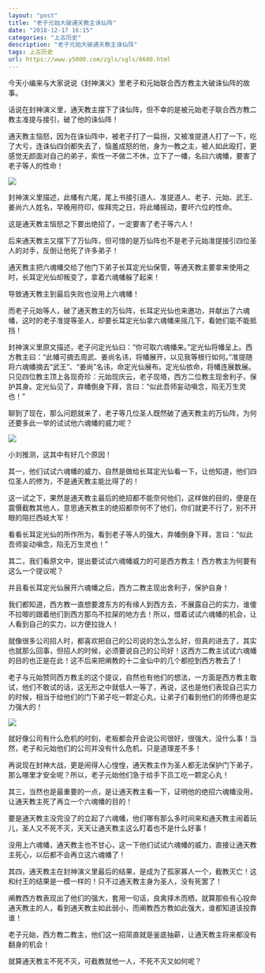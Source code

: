 ```yaml
---
layout: "post"
title: "老子元始大破通天教主诛仙阵"
date: "2018-12-17 16:15"
categories: "上古历史"
description: "老子元始大破通天教主诛仙阵"
tags: 上古历史
url: https://www.y5000.com/zgls/sgls/6600.html
---
```






今天小编来与大家说说《封神演义》里老子和元始联合西方教主大破诛仙阵的故事。

话说在封神演义里，通天教主摆下了诛仙阵，但不幸的是被元始老子联合西方教二教主准提与接引，破了他的诛仙阵！

通天教主恼怒，因为在诛仙阵中，被老子打了一扁拐，又被准提道人打了一下，吃了大亏，连诛仙四剑都失去了，恼羞成怒的他，身为一教之主，被人如此殴打，更感觉无颜面对自己的弟子，索性一不做二不休，立下了一幡，名曰六魂幡，要害了老子等人的性命！

![](https://img.y5000.com/uploads/allimg/161206/141K04M9-0.jpg)

封神演义里描述，此幡有六尾，尾上书接引道人、准提道人、老子、元始、武王、姜尚六人姓名，早晚用符印，俟拜完之日，将此幡摇动，要坏六位的性命。

这是通天教主恼怒之下要出绝招了，一定要害了老子等六人！

后来通天教主又摆下了万仙阵，但可惜的是万仙阵也不是老子元始准提接引四位圣人的对手，反倒让他死了许多弟子！

通天教主把六魂幡交给了他门下弟子长耳定光仙保管，等通天教主要拿来使用之时，长耳定光仙却叛变了，拿着六魂幡躲了起来！

导致通天教主到最后失败也没用上六魂幡！

而老子元始等人，破了通天教主的万仙阵，长耳定光仙也来邀功，并献出了六魂幡，这时的老子准提等圣人，却要长耳定光仙拿六魂幡来摇几下，看她们能不能抵挡！

封神演义里原文描述，老子问定光仙曰：“你可取六魂幡来。”定光仙将幡呈上。西方教主曰：“此幡可摘去周武、姜尚名讳，将幡展开，以见我等根行如何。”准提随将六魂幡摘去“武王”、“姜尚”名讳，命定光仙展布。定光仙依命，将幡连展数展。只见四位教主顶上各现奇珍：元始现庆云，老子现塔，西方二位教主现舍利子，保护其身。定光仙见了，弃幡倒身下拜，言曰：“似此吾师妄动嗔念，陷无万生灵也！”

聊到了现在，那么问题就来了，老子等几位圣人既然破了通天教主的万仙阵，为何还要多此一举的试试他六魂幡的威力呢？

![](https://img.y5000.com/uploads/allimg/161206/141K01452-1.jpg)

小刘推测，这其中有好几个原因！

其一，他们试试六魂幡的威力，自然是做给长耳定光仙看一下，让他知道，他们四位圣人的修为，不是通天教主能比得了的！

这一试之下，果然是通天教主最后的绝招都不能奈何他们，这样做的目的，便是在震慑截教其他人，意思通天教主的绝招都奈何不了他们，你们就更不行了，别不开眼的阻拦西岐大军！

看看长耳定光仙的所作所为，看到老子等人的强大，弃幡倒身下拜，言曰：“似此吾师妄动嗔念，陷无万生灵也！”

其二，我们看原文中，提出要试试六魂幡威力的可是西方教主！西方教主为何要有这么一个提议呢？

并且看长耳定光仙展开六魂幡之后，西方二教主现出舍利子，保护自身！

我们都知道，西方教一直想要渡东方的有缘人到西方去，不展露自己的实力，谁傻不拉唧的跟着他们到西方那鸟不拉屎的地方去！所以，借着试试六魂幡的机会，让人看到自己的实力，以方便拉拢人！

就像很多公司招人时，都喜欢把自己的公司说的怎么怎么好，但真的进去了，其实也就那么回事，但招人的时候，必须要说自己的公司好！这西方二教主试试六魂幡的目的也正是在此！这不后来把阐教的十二金仙中的几个都挖到西方教去了！

老子与元始赞同西方教主的这个提议，自然也有他们的想法，一方面是西方教主敢试，他们不敢试的话，这无形之中就低人一等了，再说，这也是他们表现自己实力的时候，相当于给他们的门下弟子吃一颗定心丸，让弟子们看到他们的师傅也是实力强大的！

![](https://img.y5000.com/uploads/allimg/161206/141K05327-2.jpg)

就好像公司有什么危机的时刻，老板都会开会说公司很好，很强大，没什么事！当然，老子和元始他们的公司并没有什么危机，只是道理差不多！

再说现在封神大战，更是闹得人心惶惶，通天教主作为圣人都无法保护门下弟子，那么哪里才安全呢？所以，老子元始他们急于给手下员工吃一颗定心丸！

其三，当然也是最重要的一点，是让通天教主看一下，证明他的绝招六魂幡没用，让通天教主死了再立一个六魂幡的目的！

要是通天教主没完没了的立起了六魂幡，他们哪有那么多时间来和通天教主闹着玩儿，圣人又不死不灭，天天让通天教主这么盯着也不是什么好事！

没用上六魂幡，通天教主也不甘心，这一下他们试试六魂幡的威力，直接让通天教主死心，以后都不会再立这六魂幡了！

其四，通天教主在封神演义里最后的结果，是成为了孤家寡人一个，截教灭亡！这和纣王的结果是一模一样的！只不过通天教主身为圣人，没有死罢了！

阐教西方教表现出了他们的强大，套用一句话，良禽择木而栖，就算那些有心投奔通天教主的人，看到通天教主如此弱小，而阐教西方教如此强大，谁都知道该投靠谁！

老子元始，西方教二教主，他们这一招简直就是釜底抽薪，让通天教主将来都没有翻身的机会！

就算通天教主不死不灭，可截教就他一人，不死不灭又如何呢？
